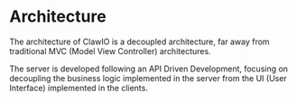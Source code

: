 # Architecture

The architecture of ClawIO is a decoupled architecture, far away from traditional MVC (Model View Controller) architectures.

The server is developed following an API Driven Development, focusing on decoupling the business logic implemented in the server from the UI (User Interface) implemented in the clients.



